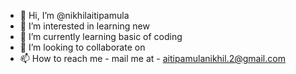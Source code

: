 - 👋 Hi, I’m @nikhilaitipamula
- 👀 I’m interested in learning new 
- 🌱 I’m currently learning basic of coding
- 💞️ I’m looking to collaborate on 
- 📫 How to reach me - mail me at - aitipamulanikhil.2@gmail.com

<!---
nikhilaitipamula/nikhilaitipamula is a ✨ special ✨ repository because its `README.md` (this file) appears on your GitHub profile.
You can click the Preview link to take a look at your changes.
--->
